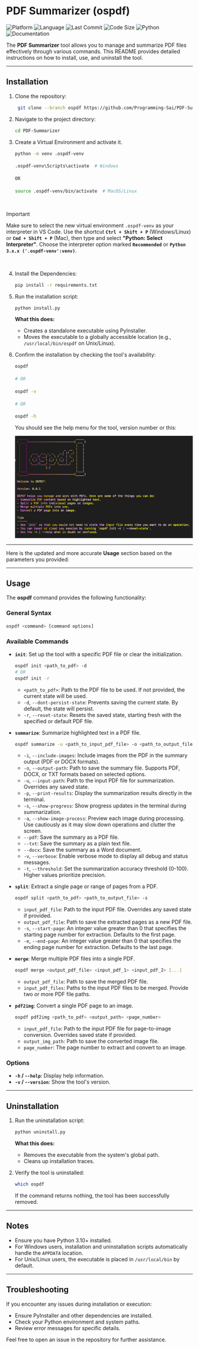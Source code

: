 # PDF Summarizer (ospdf)

![Platform](https://img.shields.io/badge/platform-%20Windows%2C%20Linux%2C%20macOS-blue) ![Language](https://img.shields.io/badge/language-Python-blue) ![Last Commit](https://img.shields.io/github/last-commit/Programming-Sai/PDF-Summarizer) ![Code Size](https://img.shields.io/github/languages/code-size/Programming-Sai/PDF-Summarizer) ![Python](https://img.shields.io/badge/python-%3E%3D%203.6-green) ![Documentation](https://img.shields.io/badge/Docs-%20Yes-brightgreen)

The **PDF Summarizer** tool allows you to manage and summarize PDF files effectively through various commands. This README provides detailed instructions on how to install, use, and uninstall the tool.

---

## Installation

1. Clone the repository:

   ```bash
    git clone --branch ospdf https://github.com/Programming-Sai/PDF-Summarizer.git
   ```

2. Navigate to the project directory:

   ```bash
   cd PDF-Summarizer
   ```

3. Create a Virtual Environment and activate it.

   ```bash
   python -m venv .ospdf-venv

   .ospdf-venv\Scripts\activate  # Windows

   OR

   source .ospdf-venv/bin/activate  # MacOS/Linux

   ```

   <br>

> [!IMPORTANT]
> Make sure to select the new virtual environment `.ospdf-venv` as your interpreter in VS Code. Use the shortcut **`Ctrl + Shift + P`** (Windows/Linux) or **`Cmd + Shift + P`** (Mac), then type and select **"Python: Select Interpreter"**. Choose the interpreter option marked **`Recommended`** or **`Python 3.x.x ('.ospdf-venv':venv)`**.

   <br>

4. Install the Dependencies:

   ```bash
   pip install -r requirements.txt
   ```

5. Run the installation script:

   ```bash
   python install.py
   ```

   **What this does:**

   - Creates a standalone executable using PyInstaller.
   - Moves the executable to a globally accessible location (e.g., `/usr/local/bin/ospdf` on Unix/Linux).

6. Confirm the installation by checking the tool's availability:

   ```bash
   ospdf

   # OR

   ospdf -v

   # OR

   ospdf -h
   ```

   You should see the help menu for the tool, version number or this:

   ![Home](/Home.png)

---

Here is the updated and more accurate **Usage** section based on the parameters you provided:

---

## Usage

The **ospdf** command provides the following functionality:

### General Syntax

```bash
ospdf <command> [command options]
```

### Available Commands

- **`init`**: Set up the tool with a specific PDF file or clear the initialization.

  ```bash
  ospdf init <path_to_pdf> -d
  # OR
  ospdf init -r
  ```

  - `<path_to_pdf>`: Path to the PDF file to be used. If not provided, the current state will be used.
  - `-d`, `--dont-persist-state`: Prevents saving the current state. By default, the state will persist.
  - `-r`, `--reset-state`: Resets the saved state, starting fresh with the specified or default PDF file.

- **`summarize`**: Summarize highlighted text in a PDF file.

  ```bash
  ospdf summarize -u <path_to_input_pdf_file> -o <path_to_output_file> -i -p -a -s --pdf --docx --txt -v -t
  ```

  - `-i`, `--include-images`: Include images from the PDF in the summary output (PDF or DOCX formats).
  - `-o`, `--output-path`: Path to save the summary file. Supports PDF, DOCX, or TXT formats based on selected options.
  - `-u`, `--input-path`: Path to the input PDF file for summarization. Overrides any saved state.
  - `-p`, `--print-results`: Display the summarization results directly in the terminal.
  - `-s`, `--show-progress`: Show progress updates in the terminal during summarization.
  - `-a`, `--show-image-process`: Preview each image during processing. Use cautiously as it may slow down operations and clutter the screen.
  - `--pdf`: Save the summary as a PDF file.
  - `--txt`: Save the summary as a plain text file.
  - `--docx`: Save the summary as a Word document.
  - `-v`, `--verbose`: Enable verbose mode to display all debug and status messages.
  - `-t`, `--threshold`: Set the summarization accuracy threshold (0-100). Higher values prioritize precision.

- **`split`**: Extract a single page or range of pages from a PDF.

  ```bash
  ospdf split <path_to_pdf> <path_to_output_file> -s
  ```

  - `input_pdf_file`: Path to the input PDF file. Overrides any saved state if provided.
  - `output_pdf_file`: Path to save the extracted pages as a new PDF file.
  - `-s`, `--start-page`: An integer value greater than 0 that specifies the starting page number for extraction. Defaults to the first page.
  - `-e`, `--end-page`: An integer value greater than 0 that specifies the ending page number for extraction. Defaults to the last page.

- **`merge`**: Merge multiple PDF files into a single PDF.

  ```bash
  ospdf merge <output_pdf_file> <input_pdf_1> <input_pdf_2> [...]
  ```

  - `output_pdf_file`: Path to save the merged PDF file.
  - `input_pdf_files`: Paths to the input PDF files to be merged. Provide two or more PDF file paths.

- **`pdf2img`**: Convert a single PDF page to an image.

  ```bash
  ospdf pdf2img <path_to_pdf> <output_path> <page_number>
  ```

  - `input_pdf_file`: Path to the input PDF file for page-to-image conversion. Overrides saved state if provided.
  - `output_img_path`: Path to save the converted image file.
  - `page_number`: The page number to extract and convert to an image.

### Options

- **`-h` / `--help`**: Display help information.
- **`-v` / `--version`**: Show the tool's version.

---

## Uninstallation

1. Run the uninstallation script:

   ```bash
   python uninstall.py
   ```

   **What this does:**

   - Removes the executable from the system's global path.
   - Cleans up installation traces.

2. Verify the tool is uninstalled:
   ```bash
   which ospdf
   ```
   If the command returns nothing, the tool has been successfully removed.

---

## Notes

- Ensure you have Python 3.10+ installed.
- For Windows users, installation and uninstallation scripts automatically handle the `APPDATA` location.
- For Unix/Linux users, the executable is placed in `/usr/local/bin` by default.

---

## Troubleshooting

If you encounter any issues during installation or execution:

- Ensure PyInstaller and other dependencies are installed.
- Check your Python environment and system paths.
- Review error messages for specific details.

Feel free to open an issue in the repository for further assistance.
